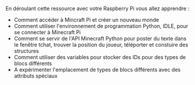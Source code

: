 En déroulant cette ressource avec votre Raspberry Pi vous allez apprendre :

- Comment accéder à Mincraft Pi et créer un nouveau monde
- Comment utiliser l'environnement de programmation Python, IDLE, pour se connecter à Minecraft Pi
- Comment se servir de l'API Minecraft Python pour poster du texte dans le fenêtre tchat, trouver la position du joueur, téléporter et constuire des structures
- Comment utiliser des variables pour stocker des IDs pour des types de blocs différents
- A expérimenter l'emplacement de types de blocs différents avec des attributs spéciaux
